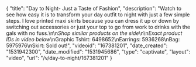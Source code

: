 {
    "title": "Day to Night- Just a Taste of Fashion",
    "description": "Watch to see how easy it is to transform your day outfit to night with just a few simple steps. I love printed maxi skirts because you can dress it up or down by switching out accessories or just your top to go from work to drinks with the gals with no fuss.\n\n*Shop similar products on the side*\n\n*Exact product IDs in video below*\nGraphic Tshirt: 6498652\nEarrings: 5936268\nBag: 5975976\nSkirt: Sold out!",
    "videoid": "167381201",
    "date_created": "1531942300",
    "date_modified": "1531945686",
    "type": "captivate",
    "layout": "video",
    "url": "\/v\/day-to-night\/167381201"
}